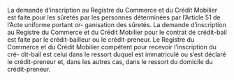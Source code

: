 La demande d’inscription au Registre du Commerce et du Crédit Mobilier est faite
pour les sûretés par les personnes déterminées par l’Article 51 de l’Acte uniforme portant or-
ganisation des sûretés.
La demande d’inscription au Registre du Commerce et du Crédit Mobilier pour le contrat de
crédit-bail est faite par le crédit-bailleur ou le crédit-preneur.
Le Registre du Commerce et du Crédit Mobilier compétent pour recevoir l’inscription du cré-
dit-bail est celui dans le ressort duquel est immatriculé ou s’est déclaré le crédit-preneur et,
dans les autres cas, dans le ressort du domicile du crédit-preneur.